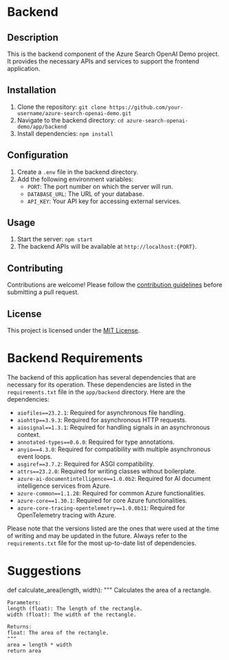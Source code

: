 
# Backend

## Description
This is the backend component of the Azure Search OpenAI Demo project. It provides the necessary APIs and services to support the frontend application.

## Installation
1. Clone the repository: `git clone https://github.com/your-username/azure-search-openai-demo.git`
2. Navigate to the backend directory: `cd azure-search-openai-demo/app/backend`
3. Install dependencies: `npm install`

## Configuration
1. Create a `.env` file in the backend directory.
2. Add the following environment variables:
    - `PORT`: The port number on which the server will run.
    - `DATABASE_URL`: The URL of your database.
    - `API_KEY`: Your API key for accessing external services.

## Usage
1. Start the server: `npm start`
2. The backend APIs will be available at `http://localhost:{PORT}`.

## Contributing
Contributions are welcome! Please follow the [contribution guidelines](CONTRIBUTING.md) before submitting a pull request.

## License
This project is licensed under the [MIT License](LICENSE).


# Backend Requirements

The backend of this application has several dependencies that are necessary for its operation. These dependencies are listed in the `requirements.txt` file in the `app/backend` directory. Here are the dependencies:

- `aiofiles==23.2.1`: Required for asynchronous file handling.
- `aiohttp==3.9.3`: Required for asynchronous HTTP requests.
- `aiosignal==1.3.1`: Required for handling signals in an asynchronous context.
- `annotated-types==0.6.0`: Required for type annotations.
- `anyio==4.3.0`: Required for compatibility with multiple asynchronous event loops.
- `asgiref==3.7.2`: Required for ASGI compatibility.
- `attrs==23.2.0`: Required for writing classes without boilerplate.
- `azure-ai-documentintelligence==1.0.0b2`: Required for AI document intelligence services from Azure.
- `azure-common==1.1.28`: Required for common Azure functionalities.
- `azure-core==1.30.1`: Required for core Azure functionalities.
- `azure-core-tracing-opentelemetry==1.0.0b11`: Required for OpenTelemetry tracing with Azure.

Please note that the versions listed are the ones that were used at the time of writing and may be updated in the future. Always refer to the `requirements.txt` file for the most up-to-date list of dependencies.

# Suggestions
def calculate_area(length, width):
    """
    Calculates the area of a rectangle.

    Parameters:
    length (float): The length of the rectangle.
    width (float): The width of the rectangle.

    Returns:
    float: The area of the rectangle.
    """
    area = length * width
    return area